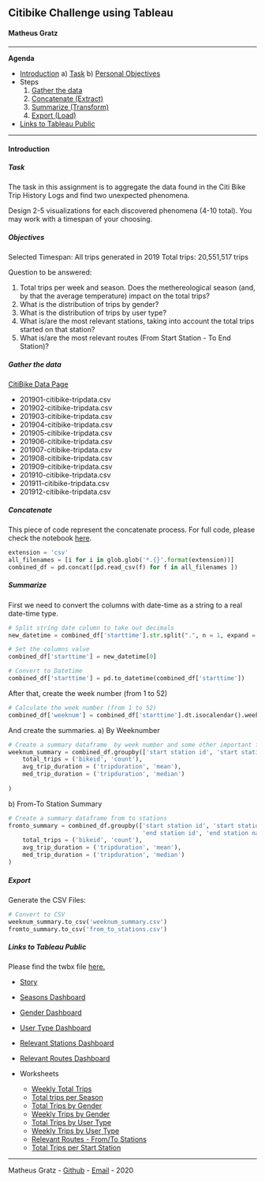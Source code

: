 ## Citibike Challenge using Tableau
#### Matheus Gratz
---
<strong>Agenda</strong>
- [Introduction](#intro)
  a) [Task](#task)
  b) [Personal Objectives](#obj)
- Steps
  1) [Gather the data](#gather)
  2) [Concatenate (Extract)](#concatenate)
  3) [Summarize (Transform)](#summarize)
  4) [Export (Load)](#export)
- [Links to Tableau Public](#links)
---
#### Introduction 
<a name="intro"></a>

##### Task 
<a name="task"></a>
The task in this assignment is to aggregate the data found in the Citi Bike Trip History Logs and find two unexpected phenomena.

Design 2-5 visualizations for each discovered phenomena (4-10 total). You may work with a timespan of your choosing.

##### Objectives 
<a name="obj"></a>

Selected Timespan: All trips generated in 2019
Total trips: 20,551,517 trips

Question to be answered:
1) Total trips per week and season. Does the methereological season (and, by that the average temperature) impact on the total trips?
2) What is the distribution of trips by gender?
3) What is the distribution of trips by user type?
4) What is/are the most relevant stations, taking into account the total trips started on that station?
5) What is/are the most relevant routes (From Start Station - To End Station)?

##### Gather the data 
<a name="gather"></a>
[CitiBike Data Page](https://s3.amazonaws.com/tripdata/index.html)
* 201901-citibike-tripdata.csv
* 201902-citibike-tripdata.csv
* 201903-citibike-tripdata.csv
* 201904-citibike-tripdata.csv
* 201905-citibike-tripdata.csv
* 201906-citibike-tripdata.csv
* 201907-citibike-tripdata.csv
* 201908-citibike-tripdata.csv
* 201909-citibike-tripdata.csv
* 201910-citibike-tripdata.csv
* 201911-citibike-tripdata.csv
* 201912-citibike-tripdata.csv

##### Concatenate 
<a name="concatenate"></a>

This piece of code represent the concatenate process. For full code, please check the notebook [here](https://github.com/matheusgratz/tableau-challenge/blob/main/CitiBike%20Data%20ETL%20-%20Gratz%2C%20M..ipynb).

```python
extension = 'csv'
all_filenames = [i for i in glob.glob('*.{}'.format(extension))]
combined_df = pd.concat([pd.read_csv(f) for f in all_filenames ])
```

##### Summarize 
<a name="summarize"></a>
First we need to convert the columns with date-time as a string to a real date-time type.
```python
# Split string date column to take out decimals
new_datetime = combined_df['starttime'].str.split(".", n = 1, expand = True)

# Set the columns value
combined_df['starttime'] = new_datetime[0]

# Convert to Datetime
combined_df['starttime'] = pd.to_datetime(combined_df['starttime'])
```

After that, create the week number (from 1 to 52)

```python
# Calculate the week number (from 1 to 52)
combined_df['weeknum'] = combined_df['starttime'].dt.isocalendar().week
```

And create the summaries.
a) By Weeknumber

```python
# Create a summary dataframe  by week number and some other important fields
weeknum_summary = combined_df.groupby(['start station id', 'start station name', 'start station latitude', 'start station longitude', 'usertype', 'gender', 'weeknum']).agg(
    total_trips = ('bikeid', 'count'),
    avg_trip_duration = ('tripduration', 'mean'),
    med_trip_duration = ('tripduration', 'median')  
    
)
```

b) From-To Station Summary

```python
# Create a summary dataframe from to stations
fromto_summary = combined_df.groupby(['start station id', 'start station name', 'start station latitude', 'start station longitude', 
                                      'end station id', 'end station name', 'end station latitude', 'end station longitude']).agg(
    total_trips = ('bikeid', 'count'),
    avg_trip_duration = ('tripduration', 'mean'),
    med_trip_duration = ('tripduration', 'median')      
)
```

##### Export 
<a name="export"></a>

Generate the CSV Files:

```python
# Convert to CSV
weeknum_summary.to_csv('weeknum_summary.csv')
fromto_summary.to_csv('from_to_stations.csv')
```

##### Links to Tableau Public 
<a name="links"></a>

Please find the twbx file [here.](https://github.com/matheusgratz/tableau-challenge/blob/main/Citibike%20-%20Gratz%2C%20M.%20-%20Tableau%20Challenge.twbx)

* [Story](https://public.tableau.com/profile/matheus.gratz#!/vizhome/Citibike-GratzM_-TableauChallenge/CitiBike-MGratz)
* [Seasons Dashboard](https://public.tableau.com/profile/matheus.gratz#!/vizhome/Citibike-GratzM_-TableauChallenge/SeasonDashboard)
* [Gender Dashboard](https://public.tableau.com/profile/matheus.gratz#!/vizhome/Citibike-GratzM_-TableauChallenge/GenderDashboard)
* [User Type Dashboard](https://public.tableau.com/profile/matheus.gratz#!/vizhome/Citibike-GratzM_-TableauChallenge/UserTypeDashboard)
* [Relevant Stations Dashboard](https://public.tableau.com/profile/matheus.gratz#!/vizhome/Citibike-GratzM_-TableauChallenge/RelevantStations-TotalTrips)
* [Relevant Routes Dashboard](https://public.tableau.com/profile/matheus.gratz#!/vizhome/Citibike-GratzM_-TableauChallenge/RelevantRoutes-FromToStationsTotalTrips)
* Worksheets
	
  * [Weekly Total Trips](https://public.tableau.com/profile/matheus.gratz#!/vizhome/Citibike-GratzM_-TableauChallenge/WeeklyTotalTrips)
  * [Total trips per Season](https://public.tableau.com/profile/matheus.gratz#!/vizhome/Citibike-GratzM_-TableauChallenge/TotaltripsperSeason)
  * [Total Trips by Gender](https://public.tableau.com/profile/matheus.gratz#!/vizhome/Citibike-GratzM_-TableauChallenge/TotalTripsbyGender)
  * [Weekly Trips by Gender](https://public.tableau.com/profile/matheus.gratz#!/vizhome/Citibike-GratzM_-TableauChallenge/WeeklyTripsbyGender)
  * [Total Trips by User Type](https://public.tableau.com/profile/matheus.gratz#!/vizhome/Citibike-GratzM_-TableauChallenge/TotalTripsbyUserType)
  * [Weekly Trips by User Type](https://public.tableau.com/profile/matheus.gratz#!/vizhome/Citibike-GratzM_-TableauChallenge/WeeklyTripsbyUserType)
  * [Relevant Routes - From/To Stations](https://public.tableau.com/profile/matheus.gratz#!/vizhome/Citibike-GratzM_-TableauChallenge/RelevantRoutes-FromToStations)
  * [Total Trips per Start Station](https://public.tableau.com/profile/matheus.gratz#!/vizhome/Citibike-GratzM_-TableauChallenge/TotalTripsperStartStation)

---
Matheus Gratz - [Github](https://github.com/matheusgratz/) - [Email](matheusgratz@gmail.com) - 2020